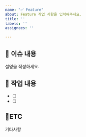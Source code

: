 ```yaml
---
name: "✅ Feature"
about: Feature 작업 사항을 입력해주세요.
title: ''
labels: ''
assignees: ''

---
```


## 📑 이슈 내용
설명을 작성하세요.

## 📝  작업 내용
- [ ]
- [ ]

## 📍ETC
기타사항
